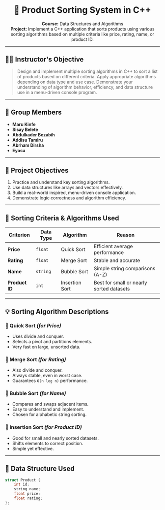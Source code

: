 <!-- README.md -->

<h1 align="center">🛒 Product Sorting System in C++</h1>

<p align="center">
  <strong>Course:</strong> Data Structures and Algorithms<br>
  <strong>Project:</strong> Implement a C++ application that sorts products using various sorting algorithms based on multiple criteria like price, rating, name, or product ID.
</p>

<hr>

## 👨‍🏫 Instructor's Objective

> Design and implement multiple sorting algorithms in C++ to sort a list of products based on different criteria. Apply appropriate algorithms depending on data type and use case. Demonstrate your understanding of algorithm behavior, efficiency, and data structure use in a menu-driven console program.

---

## 👥 Group Members

- **Maru Kinfe**
- **Sisay Belete**
- **Abdulkader Bezabih**
- **Addisu Tamiru**
- **Abrham Dirsha**
- **Eyasu**

---

## 📌 Project Objectives

1. Practice and understand key sorting algorithms.
2. Use data structures like arrays and vectors effectively.
3. Build a real-world inspired, menu-driven console application.
4. Demonstrate logic correctness and algorithm efficiency.

---

## 🔄 Sorting Criteria & Algorithms Used

| **Criterion**     | **Data Type** | **Algorithm**     | **Reason**                              |
|-------------------|---------------|-------------------|------------------------------------------|
| **Price**         | `float`       | Quick Sort        | Efficient average performance            |
| **Rating**        | `float`       | Merge Sort        | Stable and accurate                      |
| **Name**          | `string`      | Bubble Sort       | Simple string comparisons (A-Z)          |
| **Product ID**    | `int`         | Insertion Sort    | Best for small or nearly sorted datasets |

---

## 💡 Sorting Algorithm Descriptions

### 🔹 Quick Sort *(for Price)*
- Uses divide and conquer.
- Selects a pivot and partitions elements.
- Very fast on large, unsorted data.

### 🔹 Merge Sort *(for Rating)*
- Also divide and conquer.
- Always stable, even in worst case.
- Guarantees `O(n log n)` performance.

### 🔹 Bubble Sort *(for Name)*
- Compares and swaps adjacent items.
- Easy to understand and implement.
- Chosen for alphabetic string sorting.

### 🔹 Insertion Sort *(for Product ID)*
- Good for small and nearly sorted datasets.
- Shifts elements to correct position.
- Simple yet effective.

---

## 🧠 Data Structure Used

```cpp
struct Product {
    int id;
    string name;
    float price;
    float rating;
};
